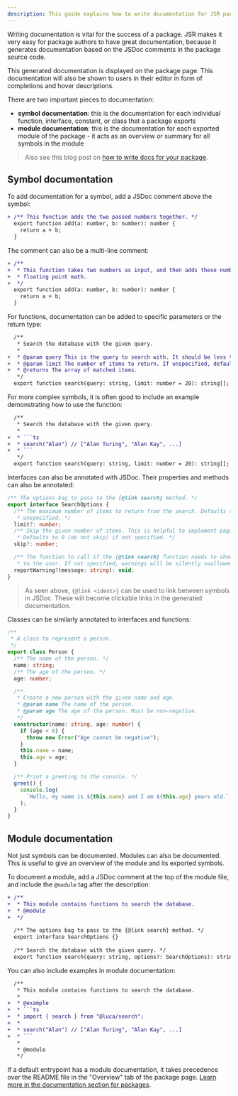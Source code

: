 ```yaml
---
description: This guide explains how to write documentation for JSR packages.
---
```


Writing documentation is vital for the success of a package. JSR makes it very
easy for package authors to have great documentation, because it generates
documentation based on the JSDoc comments in the package source code.

This generated documentation is displayed on the package page. This
documentation will also be shown to users in their editor in form of completions
and hover descriptions.

There are two important pieces to documentation:

- **symbol documentation**: this is the documentation for each individual
  function, interface, constant, or class that a package exports
- **module documentation**: this is the documentation for each exported module
  of the package - it acts as an overview or summary for all symbols in the
  module

> Also see this blog post on
> [how to write docs for your package](https://deno.com/blog/document-javascript-package).

## Symbol documentation

To add documentation for a symbol, add a JSDoc comment above the symbol:

```diff
+ /** This function adds the two passed numbers together. */
  export function add(a: number, b: number): number {
    return a + b;
  }
```

The comment can also be a multi-line comment:

```diff
+ /**
+  * This function takes two numbers as input, and then adds these numbers using
+  * floating point math.
+  */
  export function add(a: number, b: number): number {
    return a + b;
  }
```

For functions, documentation can be added to specific parameters or the return
type:

```diff
  /**
   * Search the database with the given query.
   *
+  * @param query This is the query to search with. It should be less than 50 chars to ensure good performance.
+  * @param limit The number of items to return. If unspecified, defaults to 20.
+  * @returns The array of matched items.
   */
  export function search(query: string, limit: number = 20): string[];
```

For more complex symbols, it is often good to include an example demonstrating
how to use the function:

````diff
  /**
   * Search the database with the given query.
   *
+  * ```ts
+  * search("Alan") // ["Alan Turing", "Alan Kay", ...]
+  * ```
   */
  export function search(query: string, limit: number = 20): string[];
````

Interfaces can also be annotated with JSDoc. Their properties and methods can
also be annotated:

```ts
/** The options bag to pass to the {@link search} method. */
export interface SearchOptions {
  /** The maximum number of items to return from the search. Defaults to 50 if
   * unspecified. */
  limit?: number;
  /** Skip the given number of items. This is helpful to implement pagination.
   * Defaults to 0 (do not skip) if not specified. */
  skip?: number;

  /** The function to call if the {@link search} function needs to show warnings
   * to the user. If not specified, warnings will be silently swallowed. */
  reportWarning?(message: string): void;
}
```

> As seen above, `{@link <ident>}` can be used to link between symbols in JSDoc.
> These will become clickable links in the generated documentation.

Classes can be similarly annotated to interfaces and functions:

```ts
/**
 * A class to represent a person.
 */
export class Person {
  /** The name of the person. */
  name: string;
  /** The age of the person. */
  age: number;

  /**
   * Create a new person with the given name and age.
   * @param name The name of the person.
   * @param age The age of the person. Must be non-negative.
   */
  constructor(name: string, age: number) {
    if (age < 0) {
      throw new Error("Age cannot be negative");
    }
    this.name = name;
    this.age = age;
  }

  /** Print a greeting to the console. */
  greet() {
    console.log(
      `Hello, my name is ${this.name} and I am ${this.age} years old.`,
    );
  }
}
```

## Module documentation

Not just symbols can be documented. Modules can also be documented. This is
useful to give an overview of the module and its exported symbols.

To document a module, add a JSDoc comment at the top of the module file, and
include the `@module` tag after the description:

```diff
+ /**
+  * This module contains functions to search the database.
+  * @module
+  */
  
  /** The options bag to pass to the {@link search} method. */
  export interface SearchOptions {}
  
  /** Search the database with the given query. */
  export function search(query: string, options?: SearchOptions): string[];
```

You can also include examples in module documentation:

````diff
  /**
   * This module contains functions to search the database.
   *
+  * @example
+  * ```ts
+  * import { search } from "@luca/search";
+  *
+  * search("Alan") // ["Alan Turing", "Alan Kay", ...]
+  * ```
   *
   * @module
   */
````

If a default entrypoint has a module documentation, it takes precedence over the
README file in the "Overview" tab of the package page.
[Learn more in the documentation section for packages](/docs/packages#documentation).
